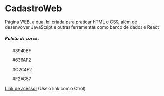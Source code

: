 ﻿# CadastroWeb
<p>Página WEB, a qual foi criada para praticar HTML e  CSS, além de desenvolver JavaScript e outras ferramentas como banco de dados e React</p>


##### Paleta de cores:

<ul>
<p color="#3940BF">#3940BF</p>
<p color="#636AF2">#636AF2</p>
<p color="#C2C4F2">#C2C4F2</p>
<p color="#F2AC57">#F2AC57</p>
</ul>

[Link de acesso!](https://giovannibandeira.github.io/CadastroWeb/) (Use o link com o Ctrol)
